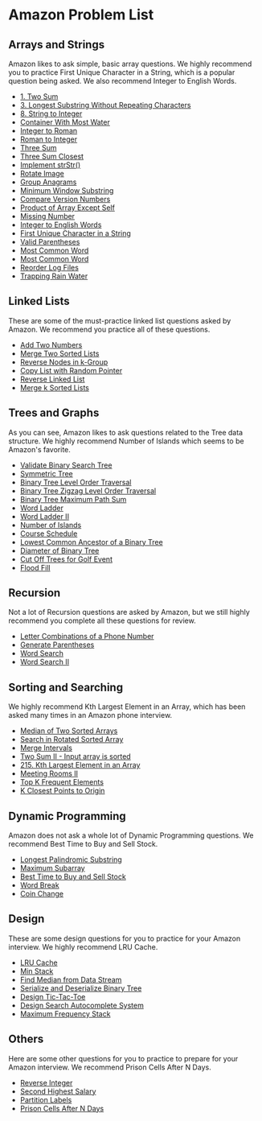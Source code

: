 # Amazon Problem List

## Arrays and Strings

Amazon likes to ask simple, basic array questions. We highly recommend you to practice First Unique Character in a String, which is a popular question being asked. We also recommend Integer to English Words.

- [1. Two Sum](../problems/1.%20Two%20Sum/)
- [3. Longest Substring Without Repeating Characters](../problems/3.%20Longest%20Substring%20Without%20Repeating%20Characters/)
- [8. String to Integer](<../problems/8.%20String%20to%20Integer%20(atoi)/>)
- [Container With Most Water](../problems/)
- [Integer to Roman](../problems/)
- [Roman to Integer](../problems/)
- [Three Sum](../problems/)
- [Three Sum Closest](../problems/)
- [Implement strStr()](../problems/)
- [Rotate Image](../problems/)
- [Group Anagrams](../problems/)
- [Minimum Window Substring](../problems/)
- [Compare Version Numbers](../problems/)
- [Product of Array Except Self](../problems/)
- [Missing Number](../problems/)
- [Integer to English Words](../problems/)
- [First Unique Character in a String](../problems/)
- [Valid Parentheses](../problems/)
- [Most Common Word](../problems/)
- [Most Common Word](../problems/)
- [Reorder Log Files](../problems/)
- [Trapping Rain Water](../problems/)

## Linked Lists

These are some of the must-practice linked list questions asked by Amazon. We recommend you practice all of these questions.

- [Add Two Numbers](../problems/)
- [Merge Two Sorted Lists](../problems/)
- [Reverse Nodes in k-Group](../problems/)
- [Copy List with Random Pointer](../problems/)
- [Reverse Linked List](../problems/)
- [Merge k Sorted Lists](../problems/)

## Trees and Graphs

As you can see, Amazon likes to ask questions related to the Tree data structure. We highly recommend Number of Islands which seems to be Amazon's favorite.

- [Validate Binary Search Tree](../problems/)
- [Symmetric Tree](../problems/)
- [Binary Tree Level Order Traversal](../problems/)
- [Binary Tree Zigzag Level Order Traversal](../problems/)
- [Binary Tree Maximum Path Sum](../problems/)
- [Word Ladder](../problems/)
- [Word Ladder II](../problems/)
- [Number of Islands](../problems/)
- [Course Schedule](../problems/)
- [Lowest Common Ancestor of a Binary Tree](../problems/)
- [Diameter of Binary Tree](../problems/)
- [Cut Off Trees for Golf Event](../problems/)
- [Flood Fill](../problems/)

## Recursion

Not a lot of Recursion questions are asked by Amazon, but we still highly recommend you complete all these questions for review.

- [Letter Combinations of a Phone Number](../problems/)
- [Generate Parentheses](../problems/)
- [Word Search](../problems/)
- [Word Search II](../problems/)

## Sorting and Searching

We highly recommend Kth Largest Element in an Array, which has been asked many times in an Amazon phone interview.

- [Median of Two Sorted Arrays](../problems/)
- [Search in Rotated Sorted Array](../problems/)
- [Merge Intervals](../problems/)
- [Two Sum II - Input array is sorted](../problems/)
- [215. Kth Largest Element in an Array](../problems/215.%20Kth%20Largest%20Element%20in%20an%20Array/)
- [Meeting Rooms II](../problems/)
- [Top K Frequent Elements](../problems/)
- [K Closest Points to Origin](../problems/)

## Dynamic Programming

Amazon does not ask a whole lot of Dynamic Programming questions. We recommend Best Time to Buy and Sell Stock.

- [Longest Palindromic Substring](../problems/)
- [Maximum Subarray](../problems/)
- [Best Time to Buy and Sell Stock](../problems/)
- [Word Break](../problems/)
- [Coin Change](../problems/)

## Design

These are some design questions for you to practice for your Amazon interview. We highly recommend LRU Cache.

- [LRU Cache](../problems/)
- [Min Stack](../problems/)
- [Find Median from Data Stream](../problems/)
- [Serialize and Deserialize Binary Tree](../problems/)
- [Design Tic-Tac-Toe](../problems/)
- [Design Search Autocomplete System](../problems/)
- [Maximum Frequency Stack](../problems/)

## Others

Here are some other questions for you to practice to prepare for your Amazon interview. We recommend Prison Cells After N Days.

- [Reverse Integer](../problems/)
- [Second Highest Salary](../problems/)
- [Partition Labels](../problems/)
- [Prison Cells After N Days](../problems/)
